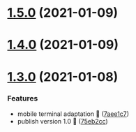 # [1.5.0](https://github.com/fz6m/china-lantern/compare/v1.4.0...v1.5.0) (2021-01-09)



# [1.4.0](https://github.com/fz6m/china-lantern/compare/v1.3.0...v1.4.0) (2021-01-09)



# [1.3.0](https://github.com/fz6m/china-lantern/compare/75eb2ccb8a36e64ed8dea11a9ac12541b9749ef5...v1.3.0) (2021-01-08)


### Features

* mobile terminal adaptation 🍉 ([7aee1c7](https://github.com/fz6m/china-lantern/commit/7aee1c7812a8e9722d9f7381d6960061537cfd15))
* publish version 1.0 🧨 ([75eb2cc](https://github.com/fz6m/china-lantern/commit/75eb2ccb8a36e64ed8dea11a9ac12541b9749ef5))




